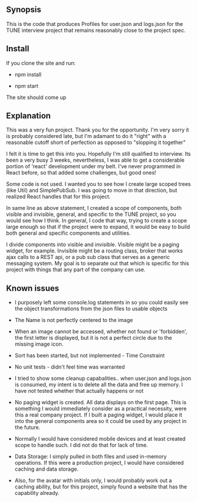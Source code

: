 ## Synopsis

This is the code that produces Profiles for user.json and logs.json for the TUNE interview project that remains reasonably close to the project spec.

## Install

If you clone the site and run:

* npm install

* npm start

The site should come up

## Explanation

This was a very fun project. Thank you for the opportunity. I'm very sorry it is probably considered late, but I'm adamant to do it "right" with a reasonable cutoff short of perfection as opposed to "slopping it together"

I felt it is time to get this into you. Hopefully I'm still qualified to interview. Its been a very busy 3 weeks, nevertheless, I was able to get a considerable portion of 'react' development under my belt. I've never programmed in React before, so that added some challenges, but good ones!

Some code is not used. I wanted you to see how I create large scoped trees (like Util) and SimplePubSub. I was going to move in that direction, but realized React handles that for this project.

In same line as above statement, I created a scope of components, both visible and invisible, general, and specific to the TUNE project, so you would see how I think. In general, I code that way, trying to create a scope large enough so that if the project were to expand, it would be easy to build both general and specific components and utilities.

I divide components into visible and invisible. Visible might be a paging widget, for example. Invisible might be a routing class, broker that works ajax calls to a REST api, or a pub sub class that serves as a generic messaging system. My goal is to separate out that which is specific for this project with things that any part of the company can use. 

## Known issues

* I purposely left some console.log statements in so you could easily see the object transformations from the json files to usable objects

* The Name is not perfectly centered to the image

* When an image cannot be accessed, whether not found or 'forbidden', the first letter is displayed, but it is not a perfect circle due to the missing image icon.

* Sort has been started, but not implemented - Time Constraint

* No unit tests - didn't feel time was warranted

* I tried to show some cleanup capabalities.. when user.json and logs.json is consumed, my intent is to delete all the data and free up memory. I have not tested whether that actually happens or not

* No paging widget is created. All data displays on the first page. This is something I would immediately consider as a practical necessity, were this a real company project. If I built a paging widget, I would place it into the general components area so it could be used by any project in the future.

* Normally I would have considered mobile devices and at least created scope to handle such. I did not do that for lack of time.

* Data Storage: I simply pulled in both files and used in-memory operations. If this were a production project, I would have considered caching and data storage.

* Also, for the avatar with initials only, I would probably work out a caching ability, but for this project, simply found a website that has the capability already.
